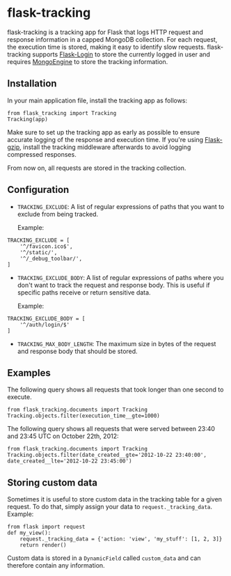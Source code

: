 flask-tracking
==============

flask-tracking is a tracking app for Flask that logs HTTP request and response information in a capped MongoDB collection. For each request, the execution time is stored, making it easy to identify slow requests. flask-tracking supports [Flask-Login](http://packages.python.org/Flask-Login/) to store the currently logged in user and requires [MongoEngine](http://mongoengine.org/) to store the tracking information.

## Installation

In your main application file, install the tracking app as follows:

```
from flask_tracking import Tracking
Tracking(app)
```

Make sure to set up the tracking app as early as possible to ensure accurate logging of the response and execution time. If you're using [Flask-gzip](https://github.com/closeio/Flask-gzip), install the tracking middleware afterwards to avoid logging compressed responses.

From now on, all requests are stored in the tracking collection.

## Configuration

- `TRACKING_EXCLUDE`: A list of regular expressions of paths that you want to exclude from being tracked.

    Example:
```
TRACKING_EXCLUDE = [
    '^/favicon.ico$',
    '^/static/',
    '^/_debug_toolbar/',
]
```

- `TRACKING_EXCLUDE_BODY`: A list of regular expressions of paths where you don't want to track the request and response body. This is useful if specific paths receive or return sensitive data.

    Example:
```
TRACKING_EXCLUDE_BODY = [
    '^/auth/login/$'
]
```

- `TRACKING_MAX_BODY_LENGTH`: The maximum size in bytes of the request and response body that should be stored.

## Examples

The following query shows all requests that took longer than one second to execute.

```
from flask_tracking.documents import Tracking
Tracking.objects.filter(execution_time__gte=1000)
```

The following query shows all requests that were served between 23:40 and 23:45 UTC on October 22th, 2012:

```
from flask_tracking.documents import Tracking
Tracking.objects.filter(date_created__gte='2012-10-22 23:40:00', date_created__lte='2012-10-22 23:45:00')
```

## Storing custom data

Sometimes it is useful to store custom data in the tracking table for a given request. To do that, simply assign your data to `request._tracking_data`. Example:

```
from flask import request
def my_view():
    request._tracking_data = {'action: 'view', 'my_stuff': [1, 2, 3]}
    return render()
```

Custom data is stored in a `DynamicField` called `custom_data` and can therefore contain any information.
